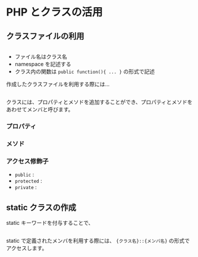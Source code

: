 # PHP とクラスの活用

## クラスファイルの利用

```php


```

- ファイル名はクラス名
- namespace を記述する
- クラス内の関数は `public function(){ ... }` の形式で記述

作成したクラスファイルを利用する際には...

```php 

```

クラスには、プロパティとメソドを追加することができ、プロパティとメソドをあわせてメンバと呼びます。

### プロパティ

### メソド

### アクセス修飾子

- `public` : 
- `protected` : 
- `private` : 

## static クラスの作成

static キーワードを付与することで、


```php 

```

static で定義されたメンバを利用する際には、 `{クラス名}::{メンバ名}` の形式でアクセスします。

```php 

```
